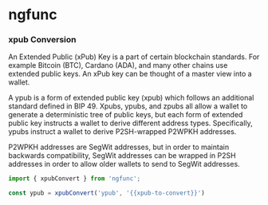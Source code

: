 # ngfunc

### xpub Conversion

An Extended Public (xPub) Key is a part of certain blockchain standards. For example Bitcoin (BTC), Cardano (ADA), and many other chains use extended public keys. An xPub key can be thought of a master view into a wallet.

A ypub is a form of extended public key (xpub) which follows an additional standard defined in BIP 49. Xpubs, ypubs, and zpubs all allow a wallet to generate a deterministic tree of public keys, but each form of extended public key instructs a wallet to derive different address types. Specifically, ypubs instruct a wallet to derive P2SH-wrapped P2WPKH addresses.

P2WPKH addresses are SegWit addresses, but in order to maintain backwards compatibility, SegWit addresses can be wrapped in P2SH addresses in order to allow older wallets to send to SegWit addresses.

```ts
import { xpubConvert } from 'ngfunc';

const ypub = xpubConvert('ypub', '{{xpub-to-convert}}')
```